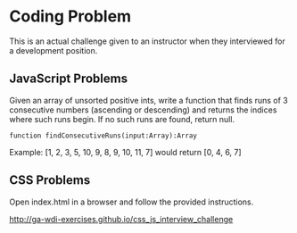 # Coding Problem

This is an actual challenge given to an instructor when they interviewed for a development position. 

## JavaScript Problems

Given an array of unsorted positive ints, write a function that finds runs of 3 consecutive numbers (ascending or descending) and returns the indices where such runs begin.  If no such runs are found, return null.

`function findConsecutiveRuns(input:Array):Array`

Example:  [1, 2, 3, 5, 10, 9, 8, 9, 10, 11, 7] would return [0, 4, 6, 7]

## CSS Problems

Open index.html in a browser and follow the provided instructions.

http://ga-wdi-exercises.github.io/css_js_interview_challenge



